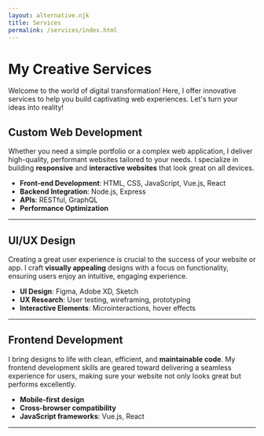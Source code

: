 ```yaml
---
layout: alternative.njk
title: Services
permalink: /services/index.html
---
```


# My Creative Services

Welcome to the world of digital transformation! Here, I offer innovative services to help you build captivating web experiences. Let's turn your ideas into reality!

## **Custom Web Development**

Whether you need a simple portfolio or a complex web application, I deliver high-quality, performant websites tailored to your needs. I specialize in building **responsive** and **interactive websites** that look great on all devices.

- **Front-end Development**: HTML, CSS, JavaScript, Vue.js, React
- **Backend Integration**: Node.js, Express
- **APIs**: RESTful, GraphQL
- **Performance Optimization**

---

## **UI/UX Design**

Creating a great user experience is crucial to the success of your website or app. I craft **visually appealing** designs with a focus on functionality, ensuring users enjoy an intuitive, engaging experience.

- **UI Design**: Figma, Adobe XD, Sketch
- **UX Research**: User testing, wireframing, prototyping
- **Interactive Elements**: Microinteractions, hover effects

---

## **Frontend Development**

I bring designs to life with clean, efficient, and **maintainable code**. My frontend development skills are geared toward delivering a seamless experience for users, making sure your website not only looks great but performs excellently.

- **Mobile-first design**
- **Cross-browser compatibility**
- **JavaScript frameworks**: Vue.js, React


---
